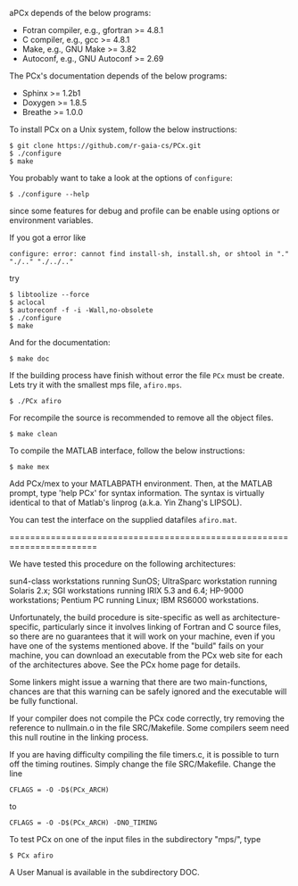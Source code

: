 aPCx depends of the below programs:

* Fotran compiler, e.g., gfortran >= 4.8.1
* C compiler, e.g., gcc >= 4.8.1
* Make, e.g., GNU Make >= 3.82
* Autoconf, e.g., GNU Autoconf >= 2.69

The PCx's documentation depends of the below programs:

* Sphinx >= 1.2b1
* Doxygen >= 1.8.5
* Breathe >= 1.0.0

To install PCx on a Unix system, follow the below instructions:

    $ git clone https://github.com/r-gaia-cs/PCx.git
    $ ./configure
    $ make

You probably want to take a look at the options of `configure`:

    $ ./configure --help

since some features for debug and profile can be enable using options or
environment variables.

If you got a error like

    configure: error: cannot find install-sh, install.sh, or shtool in "." "./.." "./../.."

try

    $ libtoolize --force
    $ aclocal
    $ autoreconf -f -i -Wall,no-obsolete
    $ ./configure
    $ make

And for the documentation:

    $ make doc

If the building process have finish without error the file `PCx` must be
create. Lets try it with the smallest mps file, `afiro.mps`.

    $ ./PCx afiro

For recompile the source is recommended to remove all the object files.

    $ make clean

To compile the MATLAB interface, follow the below instructions:

    $ make mex

Add PCx/mex to your MATLABPATH environment. Then, at the MATLAB prompt,
type 'help PCx' for syntax information. The syntax is virtually
identical to that of Matlab's linprog (a.k.a. Yin Zhang's LIPSOL).

You can test the interface on the supplied datafiles `afiro.mat`.

=======================================================================

We have tested this procedure on the following architectures:

sun4-class workstations running SunOS;
UltraSparc workstation running Solaris 2.x;
SGI workstations running IRIX 5.3 and 6.4;
HP-9000 workstations;
Pentium PC running Linux;
IBM RS6000 workstations.

Unfortunately, the build procedure is site-specific as well as
architecture-specific, particularly since it involves linking of
Fortran and C source files, so there are no guarantees that it will
work on your machine, even if you have one of the systems mentioned
above. If the "build" fails on your machine, you can download an
executable from the PCx web site for each of the architectures above.
See the PCx home page for details.

Some linkers might issue a warning that there are two main-functions,
chances are that this warning can be safely ignored and the executable
will be fully functional.

If your compiler does not compile the PCx code correctly, try removing
the reference to nullmain.o in the file SRC/Makefile.  Some compilers
seem need this null routine in the linking process.

If you are having difficulty compiling the file timers.c, it is
possible to turn off the timing routines.  Simply change the file
SRC/Makefile.  Change the line

    CFLAGS = -O -D$(PCx_ARCH)

to

    CFLAGS = -O -D$(PCx_ARCH) -DNO_TIMING

To test PCx on one of the input files in the subdirectory "mps/", type

    $ PCx afiro

A User Manual is available in the subdirectory DOC.
